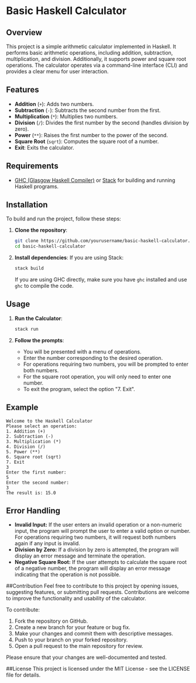 # Basic Haskell Calculator

## Overview

This project is a simple arithmetic calculator implemented in Haskell. It performs basic arithmetic operations, including addition, subtraction, multiplication, and division. Additionally, it supports power and square root operations. The calculator operates via a command-line interface (CLI) and provides a clear menu for user interaction.

## Features

- **Addition** (`+`): Adds two numbers.
- **Subtraction** (`-`): Subtracts the second number from the first.
- **Multiplication** (`*`): Multiplies two numbers.
- **Division** (`/`): Divides the first number by the second (handles division by zero).
- **Power** (`**`): Raises the first number to the power of the second.
- **Square Root** (`sqrt`): Computes the square root of a number.
- **Exit**: Exits the calculator.

## Requirements

- [GHC (Glasgow Haskell Compiler)](https://www.haskell.org/ghc/) or [Stack](https://docs.haskellstack.org/en/stable/README/) for building and running Haskell programs.

## Installation

To build and run the project, follow these steps:

1. **Clone the repository**:
    ```bash
    git clone https://github.com/yourusername/basic-haskell-calculator.git
    cd basic-haskell-calculator
    ```

2. **Install dependencies**:
    If you are using Stack:
    ```bash
    stack build
    ```

    If you are using GHC directly, make sure you have `ghc` installed and use `ghc` to compile the code.

## Usage

1. **Run the Calculator**:
    ```bash
    stack run
    ```

2. **Follow the prompts**:
    - You will be presented with a menu of operations.
    - Enter the number corresponding to the desired operation.
    - For operations requiring two numbers, you will be prompted to enter both numbers.
    - For the square root operation, you will only need to enter one number.
    - To exit the program, select the option "7. Exit".

## Example

```plaintext
Welcome to the Haskell Calculator
Please select an operation:
1. Addition (+)
2. Subtraction (-)
3. Multiplication (*)
4. Division (/)
5. Power (**)
6. Square root (sqrt)
7. Exit
3
Enter the first number:
5
Enter the second number:
3
The result is: 15.0
```

## Error Handling
- **Invalid Input:** If the user enters an invalid operation or a non-numeric input, the program will prompt the user to enter a valid option or number. For operations requiring two numbers, it will request both numbers again if any input is invalid.
- **Division by Zero:** If a division by zero is attempted, the program will display an error message and terminate the operation.
- **Negative Square Root:** If the user attempts to calculate the square root of a negative number, the program will display an error message indicating that the operation is not possible.

##Contribution
Feel free to contribute to this project by opening issues, suggesting features, or submitting pull requests. Contributions are welcome to improve the functionality and usability of the calculator.

To contribute:

1. Fork the repository on GitHub.
2. Create a new branch for your feature or bug fix.
3. Make your changes and commit them with descriptive messages.
4. Push to your branch on your forked repository.
5. Open a pull request to the main repository for review.

Please ensure that your changes are well-documented and tested.

##License
This project is licensed under the MIT License - see the LICENSE file for details.